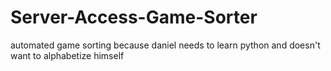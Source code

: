 # Server-Access-Game-Sorter
automated game sorting because daniel needs to learn python and doesn't want to alphabetize himself
